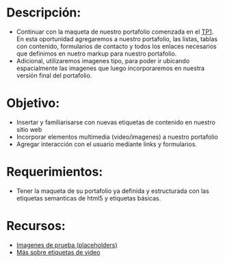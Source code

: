 # Descripción:

* Continuar con la maqueta de nuestro portafolio comenzada en el [TP1](<>). En esta oportunidad agregaremos a nuestro portafolio, las listas, tablas con contenido, formularios de contacto y todos los enlaces necesarios que definimos en nuetro markup para nuestro portafolio.
* Adicional, utilizaremos imagenes tipo, para poder ir ubicando espacialmente las imagenes que luego incorporaremos en nuestra versión final del portafolio.

# Objetivo:

* Insertar y familiarisarse con nuevas etiquetas de contenido en nuestro sitio web
* Incorporar elementos multimedia (video/imagenes) a nuestro portafolio
* Agregar interacción con el usuario mediante links y formularios.

# Requerimientos:

* Tener la maqueta de su portafolio ya definida y estructurada con las etiquetas semanticas de html5 y etiquetas básicas.

# Recursos:
* [Imagenes de prueba (placeholders)](<>)
* [Más sobre etiquetas de video](<>)